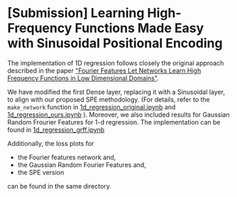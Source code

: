 # [Submission] Learning High-Frequency Functions Made Easy with Sinusoidal Positional Encoding

The implementation of 1D regression follows closely the original approach described in the paper ["Fourier Features Let Networks Learn High Frequency Functions in Low Dimensional Domains"](https://github.com/tancik/fourier-feature-networks/tree/master).


We have modified the first Dense layer, replacing it with a Sinusoidal layer, to align with our proposed SPE methodology.
(For details, refer to the `make_network` function in [1d_regression_original.ipynb](./1d_regression_original.ipynb) and
[1d_regression_ours.ipynb](./1d_regression_ours.ipynb)
).
Moreover, we also included results for Gaussian Random Frourier Features for 1-d regression. The implementation can be found in [1d_regression_grff.ipynb](./1d_regression_grff.ipynb)

Additionally, the loss plots for

- the Fourier features network and,
- the Gaussian Random Fourier Features and,
- the SPE version

can be found in the same directory.
